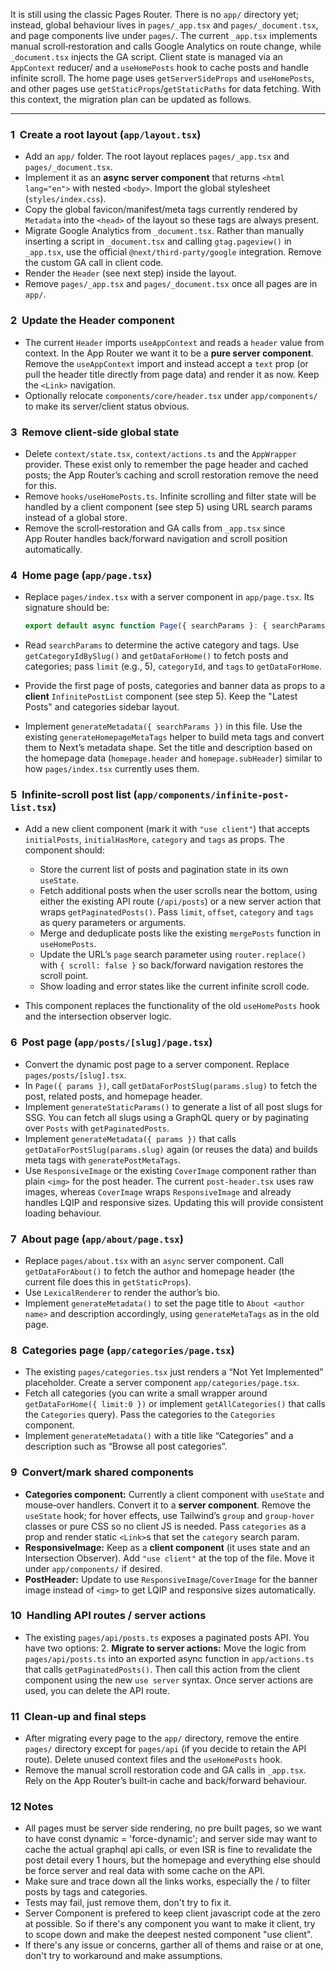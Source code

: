 It is still using the classic Pages Router. There is no `app/` directory yet; instead, global behaviour lives in `pages/_app.tsx` and `pages/_document.tsx`, and page components live under `pages/`. The current `_app.tsx` implements manual scroll‑restoration and calls Google Analytics on route change, while `_document.tsx` injects the GA script. Client state is managed via an `AppContext` reducer/ and a `useHomePosts` hook to cache posts and handle infinite scroll. The home page uses `getServerSideProps` and `useHomePosts`, and other pages use `getStaticProps`/`getStaticPaths` for data fetching. With this context, the migration plan can be updated as follows.

---

### 1  Create a root layout (`app/layout.tsx`)

- Add an `app/` folder. The root layout replaces `pages/_app.tsx` and `pages/_document.tsx`.
- Implement it as an **async server component** that returns `<html lang="en">` with nested `<body>`. Import the global stylesheet (`styles/index.css`).
- Copy the global favicon/manifest/meta tags currently rendered by `Metadata` into the `<head>` of the layout so these tags are always present.
- Migrate Google Analytics from `_document.tsx`. Rather than manually inserting a script in `_document.tsx` and calling `gtag.pageview()` in `_app.tsx`, use the official `@next/third‑party/google` integration. Remove the custom GA call in client code.
- Render the `Header` (see next step) inside the layout.
- Remove `pages/_app.tsx` and `pages/_document.tsx` once all pages are in `app/`.

### 2  Update the Header component

- The current `Header` imports `useAppContext` and reads a `header` value from context. In the App Router we want it to be a **pure server component**. Remove the `useAppContext` import and instead accept a `text` prop (or pull the header title directly from page data) and render it as now. Keep the `<Link>` navigation.
- Optionally relocate `components/core/header.tsx` under `app/components/` to make its server/client status obvious.

### 3  Remove client‑side global state

- Delete `context/state.tsx`, `context/actions.ts` and the `AppWrapper` provider. These exist only to remember the page header and cached posts; the App Router’s caching and scroll restoration remove the need for this.
- Remove `hooks/useHomePosts.ts`. Infinite scrolling and filter state will be handled by a client component (see step 5) using URL search params instead of a global store.
- Remove the scroll‑restoration and GA calls from `_app.tsx` since App Router handles back/forward navigation and scroll position automatically.

### 4  Home page (`app/page.tsx`)

- Replace `pages/index.tsx` with a server component in `app/page.tsx`. Its signature should be:

  ```ts
  export default async function Page({ searchParams }: { searchParams: { category?: string; tag?: string[]; page?: string; } }) { ... }
  ```

- Read `searchParams` to determine the active category and tags. Use `getCategoryIdBySlug()` and `getDataForHome()` to fetch posts and categories; pass `limit` (e.g., 5), `categoryId`, and `tags` to `getDataForHome`.

- Provide the first page of posts, categories and banner data as props to a **client** `InfinitePostList` component (see step 5). Keep the "Latest Posts" and categories sidebar layout.

- Implement `generateMetadata({ searchParams })` in this file. Use the existing `generateHomepageMetaTags` helper to build meta tags and convert them to Next’s metadata shape. Set the title and description based on the homepage data (`homepage.header` and `homepage.subHeader`) similar to how `pages/index.tsx` currently uses them.

### 5  Infinite‑scroll post list (`app/components/infinite-post-list.tsx`)

- Add a new client component (mark it with `"use client"`) that accepts `initialPosts`, `initialHasMore`, `category` and `tags` as props. The component should:

  - Store the current list of posts and pagination state in its own `useState`.
  - Fetch additional posts when the user scrolls near the bottom, using either the existing API route (`/api/posts`) or a new server action that wraps `getPaginatedPosts()`. Pass `limit`, `offset`, `category` and `tags` as query parameters or arguments.
  - Merge and deduplicate posts like the existing `mergePosts` function in `useHomePosts`.
  - Update the URL’s `page` search parameter using `router.replace()` with `{ scroll: false }` so back/forward navigation restores the scroll point.
  - Show loading and error states like the current infinite scroll code.

- This component replaces the functionality of the old `useHomePosts` hook and the intersection observer logic.

### 6  Post page (`app/posts/[slug]/page.tsx`)

- Convert the dynamic post page to a server component. Replace `pages/posts/[slug].tsx`.
- In `Page({ params })`, call `getDataForPostSlug(params.slug)` to fetch the post, related posts, and homepage header.
- Implement `generateStaticParams()` to generate a list of all post slugs for SSG. You can fetch all slugs using a GraphQL query or by paginating over `Posts` with `getPaginatedPosts`.
- Implement `generateMetadata({ params })` that calls `getDataForPostSlug(params.slug)` again (or reuses the data) and builds meta tags with `generatePostMetaTags`.
- Use `ResponsiveImage` or the existing `CoverImage` component rather than plain `<img>` for the post header. The current `post-header.tsx` uses raw images, whereas `CoverImage` wraps `ResponsiveImage` and already handles LQIP and responsive sizes. Updating this will provide consistent loading behaviour.

### 7  About page (`app/about/page.tsx`)

- Replace `pages/about.tsx` with an `async` server component. Call `getDataForAbout()` to fetch the author and homepage header (the current file does this in `getStaticProps`).
- Use `LexicalRenderer` to render the author’s bio.
- Implement `generateMetadata()` to set the page title to `About <author name>` and description accordingly, using `generateMetaTags` as in the old page.

### 8  Categories page (`app/categories/page.tsx`)

- The existing `pages/categories.tsx` just renders a “Not Yet Implemented” placeholder. Create a server component `app/categories/page.tsx`.
- Fetch all categories (you can write a small wrapper around `getDataForHome({ limit:0 })` or implement `getAllCategories()` that calls the `Categories` query). Pass the categories to the `Categories` component.
- Implement `generateMetadata()` with a title like “Categories” and a description such as “Browse all post categories”.

### 9  Convert/mark shared components

- **Categories component:** Currently a client component with `useState` and mouse‑over handlers. Convert it to a **server component**. Remove the `useState` hook; for hover effects, use Tailwind’s `group` and `group-hover` classes or pure CSS so no client JS is needed. Pass `categories` as a prop and render static `<Link>`s that set the `category` search param.
- **ResponsiveImage:** Keep as a **client component** (it uses state and an Intersection Observer). Add `"use client"` at the top of the file. Move it under `app/components/` if desired.
- **PostHeader:** Update to use `ResponsiveImage`/`CoverImage` for the banner image instead of `<img>` to get LQIP and responsive sizes automatically.

### 10  Handling API routes / server actions

- The existing `pages/api/posts.ts` exposes a paginated posts API. You have two options: 2. **Migrate to server actions:** Move the logic from `pages/api/posts.ts` into an exported async function in `app/actions.ts` that calls `getPaginatedPosts()`. Then call this action from the client component using the new `use server` syntax. Once server actions are used, you can delete the API route.

### 11  Clean‑up and final steps

- After migrating every page to the `app/` directory, remove the entire `pages/` directory except for `pages/api` (if you decide to retain the API route). Delete unused context files and the `useHomePosts` hook.
- Remove the manual scroll restoration code and GA calls in `_app.tsx`. Rely on the App Router’s built‑in cache and back/forward behaviour.

### 12 Notes

- All pages must be server side rendering, no pre built pages, so we want to have const dynamic = 'force-dynamic'; and server side may want to cache the actual graphql api calls, or even ISR is fine to revalidate the post detail every 1 hours, but the homepage and everything else should be force server and real data with some cache on the API.
- Make sure and trace down all the links works, especially the / to filter posts by tags and categories.
- Tests may fail, just remove them, don't try to fix it.
- Server Component is prefered to keep client javascript code at the zero at possible. So if there's any component you want to make it client, try to scope down and make the deepest nested component "use client".
- If there's any issue or concerns, garther all of thems and raise or at one, don't try to workaround and make assumptions.

